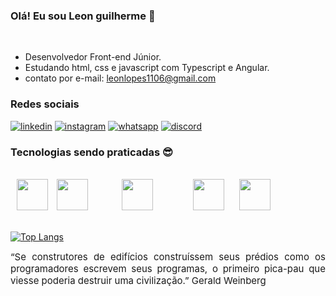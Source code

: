 ### Olá! Eu sou Leon guilherme 🤝
</br>

- Desenvolvedor Front-end Júnior.
- Estudando html, css e javascript com Typescript e Angular.
- contato por e-mail: leonlopes1106@gmail.com

### Redes sociais 

[![linkedin](https://img.shields.io/badge/LinkedIn-0077B5?style=for-the-badge&logo=linkedin&logoColor=white)](https://www.linkedin.com/in/leon-guilherme-4947211a4/)
[![instagram](https://img.shields.io/badge/Instagram-E4405F?style=for-the-badge&logo=instagram&logoColor=white)](https://www.instagram.com/leon.guilherme.7/)
[![whatsapp](https://img.shields.io/badge/WhatsApp-25D366?style=for-the-badge&logo=whatsapp&logoColor=white)](https://api.whatsapp.com/qr/TA5BCOKQOQFMK1)
[![discord](https://img.shields.io/badge/Discord-7289DA?style=for-the-badge&logo=discord&logoColor=white)](https://discord.com/channels/@me)

### Tecnologias sendo praticadas 😎

<div style="display: inline_block"></br>
  <img  style="margin: 0 10px" width="50" height="50"  src="https://cdn.jsdelivr.net/gh/devicons/devicon/icons/html5/html5-original.svg"  />
  <img style="margin: 0 10px padding: 10px" src="https://cdn.jsdelivr.net/gh/devicons/devicon/icons/css3/css3-original.svg" width="50" height="50" />
  <img style="margin: 0 50px" src="https://cdn.jsdelivr.net/gh/devicons/devicon/icons/javascript/javascript-original.svg" width="50" height="50" />        
  <img style="margin: 0 10px" src="https://cdn.jsdelivr.net/gh/devicons/devicon/icons/typescript/typescript-original.svg" width="50" height="50" />
  <img style="margin: 0 10px" src="https://cdn.jsdelivr.net/gh/devicons/devicon/icons/angularjs/angularjs-plain.svg" width="50" height="50" />       
</div> </br>

[![Top Langs](https://github-readme-stats.vercel.app/api/top-langs/?username=Leon0887-dev&layout=compact)](https://github.com/Leon0887-dev)
</br>
 <div style="text-align: justify; font-size: 15px; font-family: ">
    “Se construtores de edifícios construíssem seus prédios como os programadores escrevem seus programas, o primeiro pica-pau que viesse poderia destruir uma civilização.”
Gerald Weinberg
 </div>
